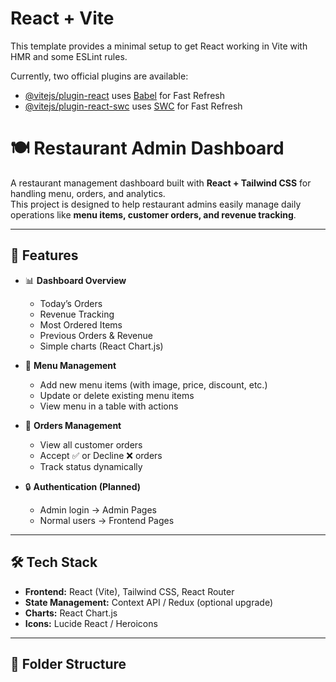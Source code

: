 # React + Vite

This template provides a minimal setup to get React working in Vite with HMR and some ESLint rules.

Currently, two official plugins are available:

- [@vitejs/plugin-react](https://github.com/vitejs/vite-plugin-react/blob/main/packages/plugin-react/README.md) uses [Babel](https://babeljs.io/) for Fast Refresh
- [@vitejs/plugin-react-swc](https://github.com/vitejs/vite-plugin-react-swc) uses [SWC](https://swc.rs/) for Fast Refresh


# 🍽️ Restaurant Admin Dashboard  

A restaurant management dashboard built with **React + Tailwind CSS** for handling menu, orders, and analytics.  
This project is designed to help restaurant admins easily manage daily operations like **menu items, customer orders, and revenue tracking**.

---

## 🚀 Features
- 📊 **Dashboard Overview**  
  - Today’s Orders  
  - Revenue Tracking  
  - Most Ordered Items  
  - Previous Orders & Revenue  
  - Simple charts (React Chart.js)  

- 📜 **Menu Management**  
  - Add new menu items (with image, price, discount, etc.)  
  - Update or delete existing menu items  
  - View menu in a table with actions  

- 🛒 **Orders Management**  
  - View all customer orders  
  - Accept ✅ or Decline ❌ orders  
  - Track status dynamically  

- 🔒 **Authentication (Planned)**  
  - Admin login → Admin Pages  
  - Normal users → Frontend Pages  

---

## 🛠️ Tech Stack
- **Frontend:** React (Vite), Tailwind CSS, React Router  
- **State Management:** Context API / Redux (optional upgrade)  
- **Charts:** React Chart.js  
- **Icons:** Lucide React / Heroicons  

---

## 📂 Folder Structure
